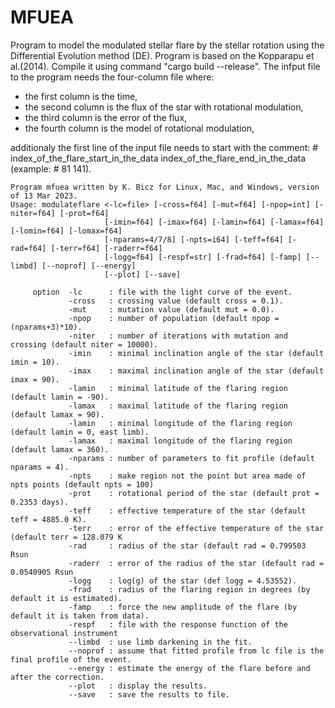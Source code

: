 # MFUEA
Program to model the modulated stellar flare by the stellar rotation using the Differential Evolution method (DE). Program is based on the Kopparapu et al.(2014). Compile it using command "cargo build --release". The infput file to the program needs the four-column file where:
- the first column is the time,
- the second column is the flux of the star with rotational modulation,
- the third column is the error of the flux,
- the fourth column is the model of rotational modulation,

additionaly the first line of the input file needs to start with the comment: # index_of_the_flare_start_in_the_data index_of_the_flare_end_in_the_data (example: # 81 141).

    Program mfuea written by K. Bicz for Linux, Mac, and Windows, version of 13 Mar 2023.
    Usage: modulateflare <-lc=file> [-cross=f64] [-mut=f64] [-npop=int] [-niter=f64] [-prot=f64]
                         [-imin=f64] [-imax=f64] [-lamin=f64] [-lamax=f64] [-lomin=f64] [-lomax=f64]
                         [-nparams=4/7/8] [-npts=i64] [-teff=f64] [-rad=f64] [-terr=f64] [-raderr=f64]
                         [-logg=f64] [-respf=str] [-frad=f64] [-famp] [--limbd] [--noprof] [--energy]
                         [--plot] [--save]
 
         option  -lc      : file with the light curve of the event.
                 -cross   : crossing value (default cross = 0.1).
                 -mut     : mutation value (default mut = 0.0).
                 -npop    : number of population (default npop = (nparams+3)*10).
                 -niter   : number of iterations with mutation and crossing (default niter = 10000).
                 -imin    : minimal inclination angle of the star (default imin = 10).
                 -imax    : maximal inclination angle of the star (default imax = 90).
                 -lamin   : minimal latitude of the flaring region (default lamin = -90).
                 -lamax   : maximal latitude of the flaring region (default lamax = 90).
                 -lamin   : minimal longitude of the flaring region (default lamin = 0, east limb).
                 -lamax   : maximal longitude of the flaring region (default lamax = 360).
                 -nparams : number of parameters to fit profile (default nparams = 4).
                 -npts    : make region not the point but area made of npts points (default npts = 100)
                 -prot    : rotational period of the star (default prot = 0.2353 days).
                 -teff    : effective temperature of the star (default teff = 4885.0 K).
                 -terr    : error of the effective temperature of the star (default terr = 128.079 K
                 -rad     : radius of the star (default rad = 0.799503 Rsun
                 -raderr  : error of the radius of the star (default rad = 0.0540905 Rsun
                 -logg    : log(g) of the star (def logg = 4.53552).
                 -frad    : radius of the flaring region in degrees (by default it is estimated).
                 -famp    : force the new amplitude of the flare (by default it is taken from data).
                 -respf   : file with the response function of the observational instrument
                 --limbd  : use limb darkening in the fit.
                 --noprof : assume that fitted profile from lc file is the final profile of the event.
                 --energy : estimate the energy of the flare before and after the correction.
                 --plot   : display the results.
                 --save   : save the results to file.
